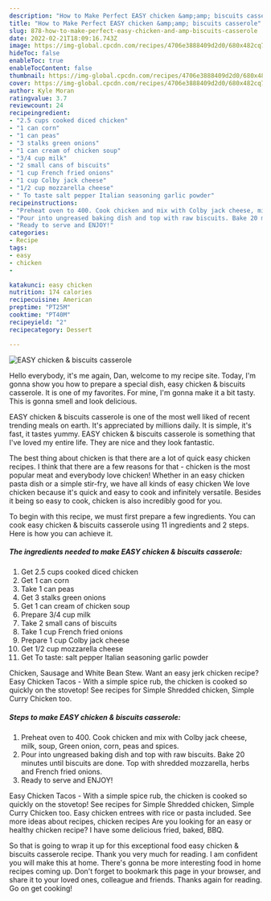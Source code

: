 ```yaml
---
description: "How to Make Perfect EASY chicken &amp;amp; biscuits casserole"
title: "How to Make Perfect EASY chicken &amp;amp; biscuits casserole"
slug: 878-how-to-make-perfect-easy-chicken-and-amp-biscuits-casserole
date: 2022-02-21T18:09:16.743Z
image: https://img-global.cpcdn.com/recipes/4706e3888409d2d0/680x482cq70/easy-chicken-biscuits-casserole-recipe-main-photo.jpg
hideToc: false
enableToc: true
enableTocContent: false
thumbnail: https://img-global.cpcdn.com/recipes/4706e3888409d2d0/680x482cq70/easy-chicken-biscuits-casserole-recipe-main-photo.jpg
cover: https://img-global.cpcdn.com/recipes/4706e3888409d2d0/680x482cq70/easy-chicken-biscuits-casserole-recipe-main-photo.jpg
author: Kyle Moran
ratingvalue: 3.7
reviewcount: 24
recipeingredient:
- "2.5 cups cooked diced chicken"
- "1 can corn"
- "1 can peas"
- "3 stalks green onions"
- "1 can cream of chicken soup"
- "3/4 cup milk"
- "2 small cans of biscuits"
- "1 cup French fried onions"
- "1 cup Colby jack cheese"
- "1/2 cup mozzarella cheese"
- " To taste salt pepper Italian seasoning garlic powder"
recipeinstructions:
- "Preheat oven to 400. Cook chicken and mix with Colby jack cheese, milk, soup, Green onion, corn, peas and spices."
- "Pour into ungreased baking dish and top with raw biscuits. Bake 20 minutes until biscuits are done. Top with shredded mozzarella, herbs and French fried onions."
- "Ready to serve and ENJOY!"
categories:
- Recipe
tags:
- easy
- chicken
- 

katakunci: easy chicken  
nutrition: 174 calories
recipecuisine: American
preptime: "PT25M"
cooktime: "PT40M"
recipeyield: "2"
recipecategory: Dessert

---
```



![EASY chicken &amp; biscuits casserole](https://img-global.cpcdn.com/recipes/4706e3888409d2d0/680x482cq70/easy-chicken-biscuits-casserole-recipe-main-photo.jpg)

Hello everybody, it's me again, Dan, welcome to my recipe site. Today, I'm gonna show you how to prepare a special dish, easy chicken &amp; biscuits casserole. It is one of my favorites. For mine, I'm gonna make it a bit tasty. This is gonna smell and look delicious.

EASY chicken &amp; biscuits casserole is one of the most well liked of recent trending meals on earth. It's appreciated by millions daily. It is simple, it's fast, it tastes yummy. EASY chicken &amp; biscuits casserole is something that I've loved my entire life. They are nice and they look fantastic.

The best thing about chicken is that there are a lot of quick easy chicken recipes. I think that there are a few reasons for that - chicken is the most popular meat and everybody love chicken! Whether in an easy chicken pasta dish or a simple stir-fry, we have all kinds of easy chicken We love chicken because it&#39;s quick and easy to cook and infinitely versatile. Besides it being so easy to cook, chicken is also incredibly good for you.


To begin with this recipe, we must first prepare a few ingredients. You can cook easy chicken &amp; biscuits casserole using 11 ingredients and 2 steps. Here is how you can achieve it.

<!--inarticleads1-->

##### The ingredients needed to make EASY chicken &amp; biscuits casserole:

1. Get 2.5 cups cooked diced chicken
1. Get 1 can corn
1. Take 1 can peas
1. Get 3 stalks green onions
1. Get 1 can cream of chicken soup
1. Prepare 3/4 cup milk
1. Take 2 small cans of biscuits
1. Take 1 cup French fried onions
1. Prepare 1 cup Colby jack cheese
1. Get 1/2 cup mozzarella cheese
1. Get  To taste: salt pepper Italian seasoning garlic powder


Chicken, Sausage and White Bean Stew. Want an easy jerk chicken recipe? Easy Chicken Tacos - With a simple spice rub, the chicken is cooked so quickly on the stovetop! See recipes for Simple Shredded chicken, Simple Curry Chicken too. 

<!--inarticleads2-->

##### Steps to make EASY chicken &amp; biscuits casserole:

1. Preheat oven to 400. Cook chicken and mix with Colby jack cheese, milk, soup, Green onion, corn, peas and spices.
1. Pour into ungreased baking dish and top with raw biscuits. Bake 20 minutes until biscuits are done. Top with shredded mozzarella, herbs and French fried onions.
1. Ready to serve and ENJOY!

Easy Chicken Tacos - With a simple spice rub, the chicken is cooked so quickly on the stovetop! See recipes for Simple Shredded chicken, Simple Curry Chicken too. Easy chicken entrees with rice or pasta included. See more ideas about recipes, chicken recipes Are you looking for an easy or healthy chicken recipe? I have some delicious fried, baked, BBQ. 

So that is going to wrap it up for this exceptional food easy chicken &amp; biscuits casserole recipe. Thank you very much for reading. I am confident you will make this at home. There's gonna be more interesting food in home recipes coming up. Don't forget to bookmark this page in your browser, and share it to your loved ones, colleague and friends. Thanks again for reading. Go on get cooking!
